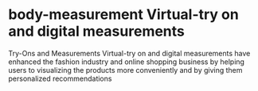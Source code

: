 # body-measurement  Virtual-try on and digital measurements 

Try-Ons and Measurements
Virtual-try on and digital measurements have enhanced the fashion industry and online shopping business by helping users to visualizing the products more conveniently and by giving them personalized recommendations
